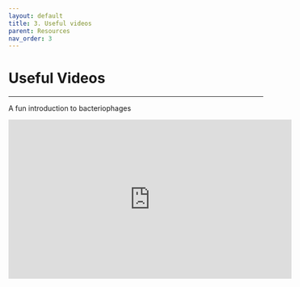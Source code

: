 ```yaml
---
layout: default
title: 3. Useful videos
parent: Resources
nav_order: 3
---
```


# Useful Videos

---

A fun introduction to bacteriophages

<iframe width="560" height="315" src="https://www.youtube.com/embed/YI3tsmFsrOg" title="YouTube video player" frameborder="0" allow="accelerometer; autoplay; clipboard-write; encrypted-media; gyroscope; picture-in-picture" allowfullscreen></iframe>
